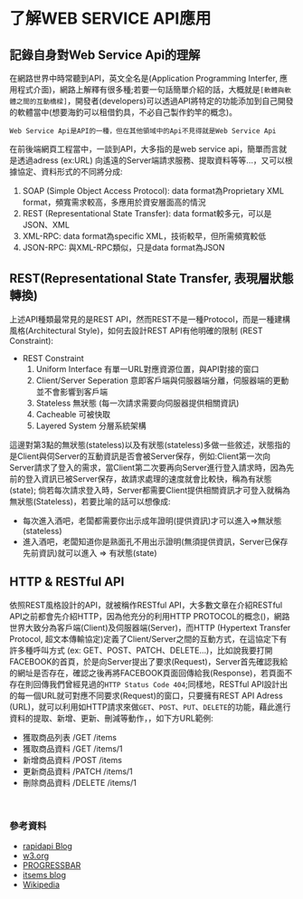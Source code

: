 # 了解WEB SERVICE API應用

## 記錄自身對Web Service Api的理解
在網路世界中時常聽到API，英文全名是(Application Programming Interfer, 應用程式介面)，網路上解釋有很多種;若要一句話簡單介紹的話，大概就是`[軟體與軟體之間的互動橋樑]`，開發者(developers)可以透過API將特定的功能添加到自己開發的軟體當中(想要海釣可以租借釣具，不必自己製作釣竿的概念)。

`Web Service Api是API的一種，但在其他領域中的Api不見得就是Web Service Api`

在前後端網頁工程當中，一談到API，大多指的是web service api，簡單而言就是透過adress (ex:URL) 向遙遠的Server端請求服務、提取資料等等...，又可以根據協定、資料形式的不同將分成:

1. SOAP (Simple Object Access Protocol): data format為Proprietary XML format，頻寬需求較高，多應用於資安層面高的情況
2. REST (Representational State Transfer): data format較多元，可以是JSON、XML
3. XML-RPC: data format為specific XML，技術較早，但所需頻寬較低
4. JSON-RPC: 與XML-RPC類似，只是data format為JSON

## REST(Representational State Transfer, 表現層狀態轉換) 
上述API種類最常見的是REST API，然而REST不是一種Protocol，而是一種建構風格(Architectural Style)，如何去設計REST API有他明確的限制 (REST Constraint):

* REST Constraint
    1. Uniform Interface 有單一URL對應資源位置，與API對接的窗口
    2. Client/Server Seperation 意即客戶端與伺服器端分離，伺服器端的更動並不會影響到客戶端
    3. Stateless 無狀態 (每一次請求需要向伺服器提供相關資訊)
    4. Cacheable 可被快取
    5. Layered System 分層系統架構 

這邊對第3點的無狀態(stateless)以及有狀態(stateless)多做一些敘述，狀態指的是Client與伺Server的互動資訊是否會被Server保存，例如:Client第一次向Server請求了登入的需求，當Client第二次要再向Server進行登入請求時，因為先前的登入資訊已被Server保存，故請求處理的速度就會比較快，稱為有狀態(state); 倘若每次請求登入時，Server都需要Client提供相關資訊才可登入就稱為無狀態(Stateless)，若要比喻的話可以想像成:
* 每次進入酒吧，老闆都需要你出示成年證明(提供資訊)才可以進入=>無狀態(stateless)
* 進入酒吧，老闆知道你是熟面孔不用出示證明(無須提供資訊，Server已保存先前資訊)就可以進入 => 有狀態(state)


## HTTP & RESTful API
依照REST風格設計的API，就被稱作RESTful API，大多數文章在介紹RESTful API之前都會先介紹HTTP，因為他充分的利用HTTP PROTOCOL的概念()，網路世界大致分為客戶端(Client)及伺服器端(Server)，而HTTP (Hypertext Transfer Protocol, 超文本傳輸協定)定義了Client/Server之間的互動方式，在這協定下有許多種呼叫方式 (ex: GET、POST、PATCH、DELETE...)，比如說我要打開FACEBOOK的首頁，於是向Server提出了要求(Request)，Server首先確認我給的網址是否存在，確認之後再將FACEBOOK頁面回傳給我(Response)，若頁面不存在則回傳我們曾經見過的`HTTP Status Code 404`;同樣地，RESTful API設計出的每一個URL就可對應不同要求(Request)的窗口，只要擁有REST API Adress (URL)，就可以利用如HTTP請求來做`GET`、`POST`、`PUT`、`DELETE`的功能，藉此進行資料的提取、新增、更新、刪減等動作，，如下方URL範例:

* 獲取商品列表 /GET /items
* 獲取商品資料 /GET /items/1
* 新增商品資料 /POST /items
* 更新商品資料 /PATCH /items/1 
* 刪除商品資料 /DELETE /items/1

</br>

### 參考資料
* [rapidapi Blog](https://rapidapi.com/blog/types-of-apis/)
* [w3.org](https://www.w3.org/Protocols/rfc2616/rfc2616-sec9.html#sec9.5)
* [PROGRESSBAR](https://progressbar.tw/posts/53)
* [itsems blog](https://medium.com/itsems-frontend/api-%E6%98%AF%E4%BB%80%E9%BA%BC-restful-api-%E5%8F%88%E6%98%AF%E4%BB%80%E9%BA%BC-a001a85ab638)
* [Wikipedia](https://zh.wikipedia.org/zh-tw/%E8%A1%A8%E7%8E%B0%E5%B1%82%E7%8A%B6%E6%80%81%E8%BD%AC%E6%8D%A2)